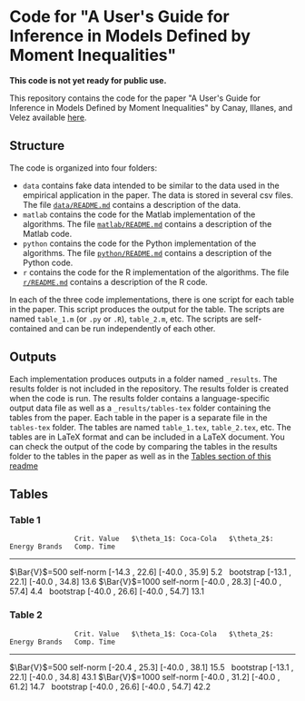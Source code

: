 # Code for "A User's Guide for Inference in Models Defined by Moment Inequalities"

**This code is not yet ready for public use.**

This repository contains the code for the paper "A User's Guide for Inference in Models Defined by Moment Inequalities" by Canay, Illanes, and Velez available [here](https://www.amilcarvelez.com/working_paper/guide_mi/).

## Structure

The code is organized into four folders:

* `data` contains fake data intended to be similar to the data used in the empirical application in the paper. The data is stored in several csv files. The file [`data/README.md`](data/README.md) contains a description of the data.
* `matlab` contains the code for the Matlab implementation of the algorithms. The file [`matlab/README.md`](matlab/README.md) contains a description of the Matlab code.
* `python` contains the code for the Python implementation of the algorithms. The file [`python/README.md`](python/README.md) contains a description of the Python code.
* `r` contains the code for the R implementation of the algorithms. The file [`r/README.md`](r/README.md) contains a description of the R code.

In each of the three code implementations, there is one script for each table in the paper. This script produces the output for the table. The scripts are named `table_1.m` (or `.py` or `.R`), `table_2.m`, etc. The scripts are self-contained and can be run independently of each other.

## Outputs

Each implementation produces outputs in a folder named `_results`. The results folder is not included in the repository. The results folder is created when the code is run. The results folder contains a language-specific output data file as well as a `_results/tables-tex` folder containing the tables from the paper. Each table in the paper is a separate file in the `tables-tex` folder. The tables are named `table_1.tex`, `table_2.tex`, etc. The tables are in LaTeX format and can be included in a LaTeX document. You can check the output of the code by comparing the tables in the results folder to the tables in the paper as well as in the [Tables section of this readme](#tables)

## Tables

### Table 1

                    Crit. Value   $\theta_1$: Coca-Cola   $\theta_2$: Energy Brands   Comp. Time
  ---------------- ------------- ----------------------- --------------------------- ------------
   $\Bar{V}$=500     self-norm      \[-14.3 , 22.6\]          \[-40.0 , 35.9\]           5.2
                     bootstrap      \[-13.1 , 22.1\]          \[-40.0 , 34.8\]           13.6
   $\Bar{V}$=1000    self-norm      \[-40.0 , 28.3\]          \[-40.0 , 57.4\]           4.4
                     bootstrap      \[-40.0 , 26.6\]          \[-40.0 , 54.7\]           13.1

### Table 2

                    Crit. Value   $\theta_1$: Coca-Cola   $\theta_2$: Energy Brands   Comp. Time
  ---------------- ------------- ----------------------- --------------------------- ------------
   $\Bar{V}$=500     self-norm      \[-20.4 , 25.3\]          \[-40.0 , 38.1\]           15.5
                     bootstrap      \[-13.1 , 22.1\]          \[-40.0 , 34.8\]           43.1
   $\Bar{V}$=1000    self-norm      \[-40.0 , 31.2\]          \[-40.0 , 61.2\]           14.7
                     bootstrap      \[-40.0 , 26.6\]          \[-40.0 , 54.7\]           42.2
